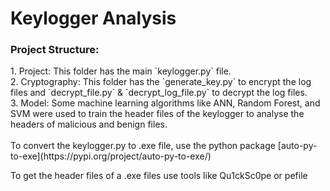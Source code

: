 ﻿# Keylogger Analysis<br>
 <h3> Project Structure:<br></h3>
1. Project: This folder has the main `keylogger.py` file.<br>
2. Cryptography: This folder has the `generate_key.py` to encrypt the log files and `decrypt_file.py` & `decrypt_log_file.py` to decrypt the log files.<br>
3. Model: Some machine learning algorithms like ANN, Random Forest, and SVM were used to train the header files of the keylogger to analyse the headers of malicious and benign files. <br>
<br>
To convert the keylogger.py to .exe file, use the python package [auto-py-to-exe](https://pypi.org/project/auto-py-to-exe/) <br>

To get the header files of a .exe files use tools like Qu1ckSc0pe or pefile
